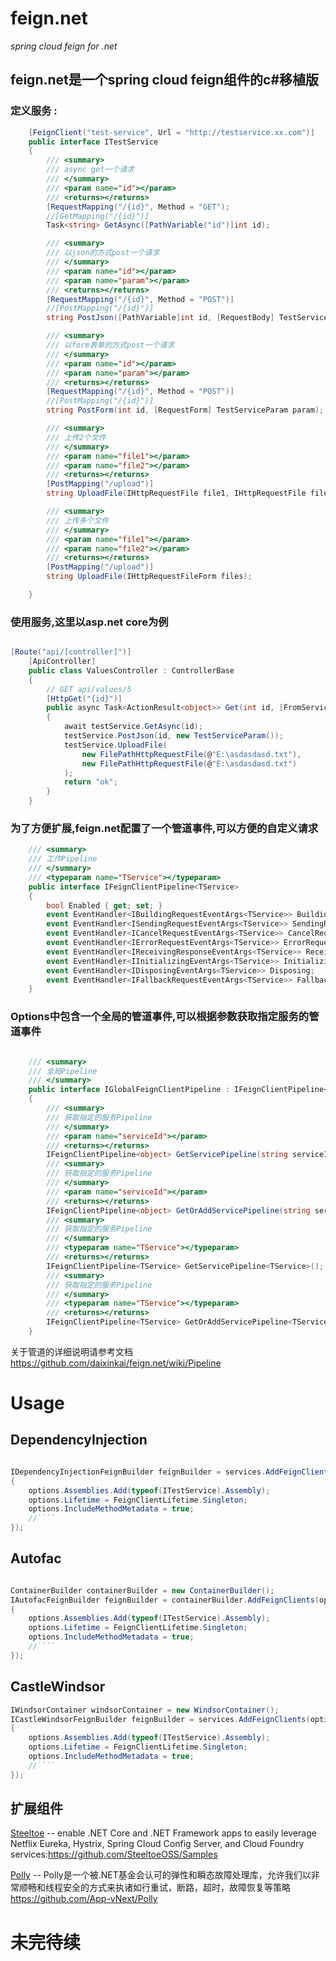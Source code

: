 # feign.net

*spring cloud feign for .net*

## feign.net是一个spring cloud feign组件的c#移植版


### 定义服务 : 

```csharp
    [FeignClient("test-service", Url = "http://testservice.xx.com")]
    public interface ITestService
    {
        /// <summary>
        /// async get一个请求
        /// </summary>
        /// <param name="id"></param>
        /// <returns></returns>
        [RequestMapping("/{id}", Method = "GET");
        //[GetMapping("/{id}")]
        Task<string> GetAsync([PathVariable("id")]int id);

        /// <summary>
        /// 以json的方式post一个请求
        /// </summary>
        /// <param name="id"></param>
        /// <param name="param"></param>
        /// <returns></returns>
        [RequestMapping("/{id}", Method = "POST")]
        //[PostMapping("/{id}")]
        string PostJson([PathVariable]int id, [RequestBody] TestServiceParam param);

        /// <summary>
        /// 以form表单的方式post一个请求
        /// </summary>
        /// <param name="id"></param>
        /// <param name="param"></param>
        /// <returns></returns>
        [RequestMapping("/{id}", Method = "POST")]
        //[PostMapping("/{id}")]
        string PostForm(int id, [RequestForm] TestServiceParam param);

        /// <summary>
        /// 上传2个文件
        /// </summary>
        /// <param name="file1"></param>
        /// <param name="file2"></param>
        /// <returns></returns>
        [PostMapping("/upload")]
        string UploadFile(IHttpRequestFile file1, IHttpRequestFile file2);

        /// <summary>
        /// 上传多个文件
        /// </summary>
        /// <param name="file1"></param>
        /// <param name="file2"></param>
        /// <returns></returns>
        [PostMapping("/upload")]
        string UploadFile(IHttpRequestFileForm files);

    }
```

### 使用服务,这里以asp.net core为例

```csharp

[Route("api/[controller]")]
    [ApiController]
    public class ValuesController : ControllerBase
    {
        // GET api/values/5
        [HttpGet("{id}")]
        public async Task<ActionResult<object>> Get(int id, [FromServices] ITestService testService)
        {
            await testService.GetAsync(id);
			testService.PostJson(id, new TestServiceParam());
            testService.UploadFile(
                new FilePathHttpRequestFile(@"E:\asdasdasd.txt"),
                new FilePathHttpRequestFile(@"E:\asdasdasd.txt")
            );
            return "ok";
        }
    }

```


### 为了方便扩展,feign.net配置了一个管道事件,可以方便的自定义请求


```csharp
    /// <summary>
    /// 工作Pipeline
    /// </summary>
    /// <typeparam name="TService"></typeparam>
    public interface IFeignClientPipeline<TService>
    {
        bool Enabled { get; set; }
        event EventHandler<IBuildingRequestEventArgs<TService>> BuildingRequest;
        event EventHandler<ISendingRequestEventArgs<TService>> SendingRequest;
        event EventHandler<ICancelRequestEventArgs<TService>> CancelRequest;
        event EventHandler<IErrorRequestEventArgs<TService>> ErrorRequest;
        event EventHandler<IReceivingResponseEventArgs<TService>> ReceivingResponse;
        event EventHandler<IInitializingEventArgs<TService>> Initializing;
        event EventHandler<IDisposingEventArgs<TService>> Disposing;
        event EventHandler<IFallbackRequestEventArgs<TService>> FallbackRequest;
    }
```

### Options中包含一个全局的管道事件,可以根据参数获取指定服务的管道事件

```csharp

    /// <summary>
    /// 全局Pipeline
    /// </summary>
    public interface IGlobalFeignClientPipeline : IFeignClientPipeline<object>
    {
        /// <summary>
        /// 获取指定的服务Pipeline
        /// </summary>
        /// <param name="serviceId"></param>
        /// <returns></returns>
        IFeignClientPipeline<object> GetServicePipeline(string serviceId);
        /// <summary>
        /// 获取指定的服务Pipeline
        /// </summary>
        /// <param name="serviceId"></param>
        /// <returns></returns>
        IFeignClientPipeline<object> GetOrAddServicePipeline(string serviceId);
        /// <summary>
        /// 获取指定的服务Pipeline
        /// </summary>
        /// <typeparam name="TService"></typeparam>
        /// <returns></returns>
        IFeignClientPipeline<TService> GetServicePipeline<TService>();
        /// <summary>
        /// 获取指定的服务Pipeline
        /// </summary>
        /// <typeparam name="TService"></typeparam>
        /// <returns></returns>
        IFeignClientPipeline<TService> GetOrAddServicePipeline<TService>();
    }

```

关于管道的详细说明请参考文档 https://github.com/daixinkai/feign.net/wiki/Pipeline


# Usage

## DependencyInjection

```csharp

IDependencyInjectionFeignBuilder feignBuilder = services.AddFeignClients(options=>
{
    options.Assemblies.Add(typeof(ITestService).Assembly);
    options.Lifetime = FeignClientLifetime.Singleton;
    options.IncludeMethodMetadata = true;
    //````
});

```

## Autofac

```csharp

ContainerBuilder containerBuilder = new ContainerBuilder();
IAutofacFeignBuilder feignBuilder = containerBuilder.AddFeignClients(options=>
{
    options.Assemblies.Add(typeof(ITestService).Assembly);
    options.Lifetime = FeignClientLifetime.Singleton;
    options.IncludeMethodMetadata = true;
    //````
});

```

## CastleWindsor

```csharp
IWindsorContainer windsorContainer = new WindsorContainer();
ICastleWindsorFeignBuilder feignBuilder = services.AddFeignClients(options=>
{
    options.Assemblies.Add(typeof(ITestService).Assembly);
    options.Lifetime = FeignClientLifetime.Singleton;
    options.IncludeMethodMetadata = true;
    //````
});

```





## 扩展组件

[Steeltoe](https://github.com/daixinkai/feign.net/tree/master/src/Feign.Steeltoe/README.md) -- enable .NET Core and .NET Framework apps to easily leverage Netflix Eureka, Hystrix, Spring Cloud Config Server, and Cloud Foundry services:https://github.com/SteeltoeOSS/Samples

[Polly](https://github.com/daixinkai/feign.net/tree/master/src/Feign.Polly/README.md) -- Polly是一个被.NET基金会认可的弹性和瞬态故障处理库，允许我们以非常顺畅和线程安全的方式来执诸如行重试，断路，超时，故障恢复等策略 https://github.com/App-vNext/Polly


# 未完待续

